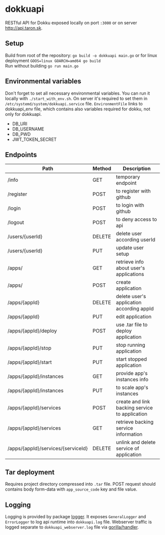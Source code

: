 # dokkuapi
RESTful API for Dokku exposed locally on port `:3000` or on server http://api.taron.sk.

## Setup
Build from root of the repository: `go build -o dokkuapi main.go` or for linux deployment `GOOS=linux GOARCH=amd64 go build`\
Run without building `go run main.go`

## Environmental variables
Don't forget to set all necessary environmental variables. You can run it locally with `./start_with_env.sh`. On server it's required to set them in `/etc/systemd/system/dokkuapi.service` file. `EnvironmentFile` links to dokkuapi_env file, which contains also variables required for dokku, not only for dokkuapi.
* DB_URI
* DB_USERNAME
* DB_PWD
* JWT_TOKEN_SECRET

## Endpoints
|Path|Method|Description|
|----|------|-----------|
|/info|GET|temporary endpoint|
|/register|POST|to register with github|
|/login|POST|to login with github|
|/logout|POST|to deny access to api|
|/users/{userId}|DELETE|delete user according userId|
|/users/{userId}|PUT|update user setup|
|/apps/|GET|retrieve info about user's applications|
|/apps/|POST|create application|
|/apps/{appId}|DELETE|delete user's application according appId|
|/apps/{appId}|PUT|edit application|
|/apps/{appId}/deploy|POST|use .tar file to deploy application|
|/apps/{appId}/stop|PUT|stop running application|
|/apps/{appId}/start|PUT|start stopped application|
|/apps/{appId}/instances|GET|provide app's instances info|
|/apps/{appId}/instances|PUT|to scale app's instances|
|/apps/{appId}/services|POST|create and link backing service to application|
|/apps/{appId}/services|GET|retrieve backing service information|
|/apps/{appId}/services/{serviceId}|DELETE|unlink and delete service of application|

## Tar deployment
Requires project directory compressed into `.tar` file. POST request should contains body form-data with `app_source_code` key and file value.

## Logging
Logging is provided by package [logger](github.com/ondro2208/dokkuapi/logger). It exposes `GeneralLogger` and `ErrorLogger` to log api runtime into `dokkuapi.log` file. Webserver traffic is logged separate to `dokkuapi_webserver.log` file via [gorilla/handler](https://github.com/gorilla/handlers).
